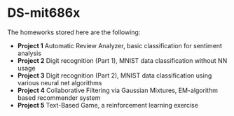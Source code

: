 # DS-mit686x

The homeworks stored here are the following:

* __Project 1__ Automatic Review Analyzer, basic classification for sentiment analysis
* __Project 2__ Digit recognition (Part 1), MNIST data classification without NN usage
* __Project 3__ Digit recognition (Part 2), MNIST data classification using various neural net algorithms
* __Project 4__ Collaborative Filtering via Gaussian Mixtures, EM-algorithm based recommender system
* __Project 5__ Text-Based Game, a reinforcement learning exercise
